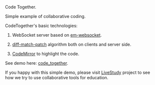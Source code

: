 Code Together.

Simple example of collaborative coding.

CodeTogether's basic technologies:

1. WebSocket server based on [em-websocket](https://github.com/igrigorik/em-websocket/).
 
2. [diff-match-patch](https://code.google.com/p/google-diff-match-patch/) algorithm both on clients and server side.

3. [CodeMirror](http://codemirror.net) to highlight the code.

See demo here: [code_together](http://antonmi.github.io/code_together).

If you happy with this simple demo, please visit [LiveStudy](http://live-study.ru) project to see how we try to use collaborative tools for education.
